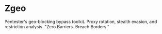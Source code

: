 # Zgeo
Pentester's geo-blocking bypass toolkit. Proxy rotation, stealth evasion, and restriction analysis. "Zero Barriers. Breach Borders."
